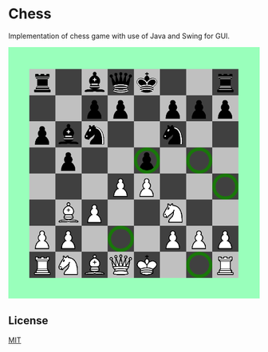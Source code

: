 # Chess

Implementation of chess game with use of Java and Swing for GUI.

![Screenshot of game in progress](./screenshot.png)

## License

[MIT](https://choosealicense.com/licenses/mit/)

